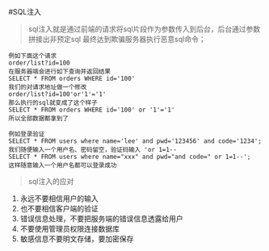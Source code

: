 #SQL注入
> sql注入就是通过前端的请求将sql片段作为参数传入到后台，后台通过参数拼接出非预定sql
> 最终达到欺骗服务器执行恶意sql命令；

    例如下面这个请求
    order/list?id=100
    在服务器端会进行如下查询并返回结果
    SELECT * FROM orders WHERE id='100'
    我们的对请求地址做一个修改
    order/list?id=100'or'1'='1'
    那么执行的sql就变成了这个样子
    SELECT * FROM orders WHERE id='100' or '1'='1'
    所以全部数据都拿到了

    例如登录验证
    SELECT * FROM users where name='lee' and pwd='123456' and code='1234';
    我们随便输入一个用户名、密码留空，验证码输入 'or 1=1--
    SELECT * FROM users where name="xxx" and pwd="and code=" or 1=1--';
    这样随意输入一个用户名都可以登录成功

> sql注入的应对

1. 永远不要相信用户的输入
2. 也不要相信客户端的验证
3. 错误信息处理，不要把服务端的错误信息透露给用户
4. 不要使用管理员权限连接数据库
5. 敏感信息不要明文存储，要加密保存

